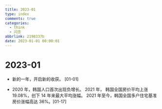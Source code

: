 ```yaml
---
title: 2023-01
type: index
comments: true
categories:
  - think
  - 闪念
abbrlink: 2198337b
date: 2023-01-01 00:00:01
---
```


# 2023-01

+ 新的一年，开启新的收获。 [01-01]

+ 2020 年，韩国人口首次出现负增长。
  2021 年， 韩国全国房价平均上涨 19.08%，创下 14 年来最大平均涨幅。
  2021 年至今，韩国全国多户住宅基准房价涨幅高达 36%。[01-17]
  
  
  
  
